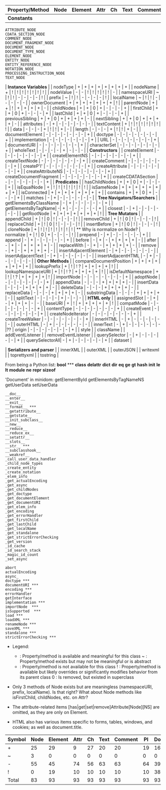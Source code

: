 | Property/Method | Node | Element | Attr | Ch | Text | Comment | PI | Doc |
|-----------------|------|---------|------|----|------|---------|----|-----|
| **Constants**
    ATTRIBUTE_NODE
    CDATA_SECTION_NODE
    COMMENT_NODE
    DOCUMENT_FRAGMENT_NODE
    DOCUMENT_NODE
    DOCUMENT_TYPE_NODE
    ELEMENT_NODE
    ENTITY_NODE
    ENTITY_REFERENCE_NODE
    NOTATION_NODE
    PROCESSING_INSTRUCTION_NODE
    TEXT_NODE

| **Instance Variables** |
| nodeType        | +    | +       | +    | +  | +    | +       | +  | +   |
| nodeName        | +    | !       | !    | !  | !    | !       | !  | !   |
| nodeValue       | -    | -       | !    | !  | !    | !       | !  | -   |
| namespaceURI    | ~    | !       | !    | -  | -    | -       | -  | !   |
| prefix          | ~    | !       | !    | -  | -    | -       | -  | !   |
| localName       | ~    | !       | !    | -  | -    | -       | -  | -   |
| ownerDocument   | +    | +       | +    | +  | +    | +       | +  | !   |
| parentNode      | +    | +       | !    | +  | +    | +       | +  | -   |
| childNodes      | +    | +       | 0    | +  | -    | -       | -  | +   |
| firstChild      | +    | +       | 0    | +  | -    | -       | -  | +   |
| lastChild       | +    | +       | 0    | +  | -    | -       | -  | +   |
| previousSibling | +    | +       | 0    | +  | +    | +       | +  | -   |
| nextSibling     | +    | +       | 0    | +  | +    | +       | +  | -   |
| attributes      | -    | +       | -    | -  | -    | -       | -  | -   |
| textContent     | +    | !       | !    | !  | !    | !       | !  | !   |
| data            | -    | -       | -    | +  | !    | !       | +  | -   |
| length          | -    | -       | -    | +  | !    | !       | +  | -   |
| documentElement | -    | -       | -    | -  | -    | -       | -  | +   |
| doctype         | -    | -       | -    | -  | -    | -       | -  | +   |
| implementation  | -    | -       | -    | -  | -    | -       | -  | +   |
| URL             | -    | -       | -    | -  | -    | -       | -  | +   |
| documentURI     | -    | -       | -    | -  | -    | -       | -  | +   |
| characterSet    | -    | -       | -    | -  | -    | -       | -  | +   |
| wholeText       | -    | -       | -    | -  | +    | -       | -  | -   |
| **Constructors** |
| createElement   | -    | -       | -    | -  | -    | -       | -  | +   |
| createElementNS | -    | -       | -    | -  | -    | -       | -  | +   |
| createTextNode  | -    | -       | -    | -  | -    | -       | -  | +   |
| createComment   | -    | -       | -    | -  | -    | -       | -  | +   |
| createP'I'      | -    | -       | -    | -  | -    | -       | -  | +   |
| createAttribute | -    | -       | -    | -  | -    | -       | -  | +   |
| createAttributeNS | -  | -       | -    | -  | -    | -       | -  | +   |
| createDocumentFragment | - | -   | -    | -  | -    | -       | -  | +   |
| createCDATASection | - | -       | -    | -  | -    | -       | -  | +   |
| **Predicates** |
| hasChildNodes   | +    | +       | 0    | +  | -    | -       | -  | +   |
| isEqualNode     | +    | !       | !    | !  | !    | !       | !  | !   |
| isSameNode      | +    | +       | +    | +  | +    | +       | +  | +   |
| isConnected     | +    | +       | +    | +  | +    | +       | +  | +   |
| contains        | +    | +       | 0    | +  | -    | -       | -  | +   |
| matches         | -    | +       | -    | -  | -    | -       | -  | -   |
| **Tree Navigators/Searchers** |
| getElementsByClassName | - | +   | -    | -  | -    | -       | -  | +   |
| getElementsByTagName| -| +       | -    | -  | -    | -       | -  | +   |
| closest         | -    | +       | -    | -  | -    | -       | -  | -   |
| getRootNode     | +    | +       | +    | +  | +    | +       | +  | !   |
| **Tree Mutators** |
| appendChild     | +    | !       | 0    | !  | -    | -       | -  | !   |
| removeChild     | +    | !       | 0    | !  | -    | -       | -  | !   |
| replaceChild    | +    | !       | 0    | !  | -    | -       | -  | !   |
| insertBefore    | +    | !       | 0    | !  | -    | -       | -  | !   |
| cloneNode       | +    | !       | !    | !  | !    | !       | !  | !   |
  ** Why is normalize on Node?
| normalize       | +    | !       | 0    | +  | -    | -       | -  | !   |
| prepend         | -    | +       | -    | -  | -    | -       | -  | +   |
| append          | -    | +       | -    | -  | -    | -       | -  | +   |
| before          | -    | +       | -    | +  | +    | +       | +  | -   |
| after           | -    | +       | -    | +  | +    | +       | +  | -   |
| replaceWith     | -    | +       | -    | +  | +    | +       | +  | -   |
| remove          | -    | +       | -    | +  | +    | +       | +  | -   |
| insertAdjacentElement | - | +    | -    | -  | -    | -       | -  | -   |
| insertAdjacentText | - | +       | -    | -  | -    | -       | -  | -   |
| insertAdjacentHTML | - | +       | -    | -  | -    | -       | -  | -   |
| **Other Methods** |
| compareDocumentPosition | + | +  | +    | +  | +    | +       | +  | +   |
| lookupPrefix       | + | !       | ! ?  | +  | +    | +       | +  | !   |
| lookupNamespaceURI | + | !       | ! ?  | +  | +    | +       | +  | !   |
| isDefaultNamespace | + | !       | ! ?  | +  | +    | +       | +  | !   |
| importNode      | -    | -       | -    | -  | -    | -       | -  | +   |
| adoptNode       | -    | -       | -    | -  | -    | -       | -  | +   |
| appendData      | -    | -       | -    | +  | +    | +       | +  | -   |
| insertData      | -    | -       | -    | +  | +    | +       | +  | -   |
| deleteData      | -    | -       | -    | +  | +    | +       | +  | -   |
| replaceData     | -    | -       | -    | +  | +    | +       | +  | -   |
| substringData   | -    | -       | -    | +  | +    | +       | +  | -   |
| splitText       | -    | -       | -    | -  | +    | -       | -  | -   |
| **HTML only**   |
| assignedSlot    | -    | +       | -    | +  | +    | +       | -  | -   |
| baseURI         | +    | !       | +    | +  | +    | +       | +  | !   |
| compatMode      | -    | -       | -    | -  | -    | -       | -  | +   |
| contentType     | -    | -       | -    | -  | -    | -       | -  | +   |
| createEvent     | -    | -       | -    | -  | -    | -       | -  | +   |
| createNodeIterator | - | -       | -    | -  | -    | -       | -  | +   |
| createTreeWalker | -   | -       | -    | -  | -    | -       | -  | +   |
| innerHTML       | -    | +       | -    | -  | -    | -       | -  | -   |
| outerHTML       | -    | +       | -    | -  | -    | -       | -  | -   |
| innerText       | -    | +       | -    | -  | -    | -       | -  | -   |??
| origin          | -    | -       | -    | -  | -    | -       | -  | +   |
| style |
| className |
| addEventListener |
| removeEventListener |
| querySelector   | -    | +       | -    | -  | -    | -       | -  | +   |
| querySelectorAll| -    | +       | -    | -  | -    | -       | -  | +   |
| dataset |

| **Serializers and parser** |
| innerXML |
| outerXML |
| outerJSON |
| writexml |
| toprettyxml |
| tostring |

From being a Python list:
    __bool__ ***
    __class__
    __delattr__
    __dict__
    __dir__
    __eq__
    __ge__
    __gt__
    __hash__
    __init__
    __le__
    __lt__
    __module__
    __ne__
    __repr__
    __sizeof__

'Document' in minidom:
    getElementById
    getElementsByTagNameNS
    getUserData
    setUserData

    __doc__
    __enter__
    __exit__
    __format__ ***
    __getattribute__
    __getstate__
    __init_subclass__
    __new__
    __reduce__
    __reduce_ex__
    __setattr__
    __slots__
    __str__ ***
    __subclasshook__
    __weakref__
    _call_user_data_handler
    _child_node_types
    _create_entity
    _create_notation
    _elem_info
    _get_actualEncoding
    _get_async
    _get_childNodes
    _get_doctype
    _get_documentElement
    _get_documentURI
    _get_elem_info
    _get_encoding
    _get_errorHandler
    _get_firstChild
    _get_lastChild
    _get_localName
    _get_standalone
    _get_strictErrorChecking
    _get_version
    _id_cache
    _id_search_stack
    _magic_id_count
    _set_async

    abort
    actualEncoding
    async_
    doctype ***
    documentURI ***
    encoding ***
    errorHandler
    getInterface
    implementation ***
    importNode  ***
    isSupported  ***
    load ***
    loadXML ***
    renameNode ***
    saveXML ***
    standalone ***
    strictErrorChecking ***

* Legend:
    + : Property/method is available and meaningful for this class
    ~ : Property/method exists but may not be meaningful or is abstract
    - : Property/method is not available for this class
    ! : Property/method is available but likely overrides or
        significantly modifies behavior from its parent class
    0 : Is removed, but existed in superclass

* Only 3 methods of Node exists but are meaningless
(namespaceURI, prefix, localName). Is that right?
What about Node methods like isFirstChild, childNodes, etc. on Attr?

* The attribute-related items [has|get|set|remove]Attribute[Node][NS] are
omitted, as they are only on Element.

* HTML also has various items specific to forms, tables, windows, and cookies;
as well as document.title.


| Symbol | Node | Element | Attr | Ch | Text | Comment | PI | Document |
|--------|------|---------|------|--- |------|---------|----|----------|
| +      | 25   | 29      | 9    | 27 | 20   | 20      | 19 | 16       |
| ~      | 3    | 0       | 0    | 0  | 0    | 0       | 0  | 0        |
| -      | 55   | 45      | 74   | 56 | 63   | 63      | 64 | 39       |
| !      | 0    | 19      | 10   | 10 | 10   | 10      | 10 | 38       |
| Total  | 83   | 93      | 93   | 93 | 93   | 93      | 93 | 93       |
